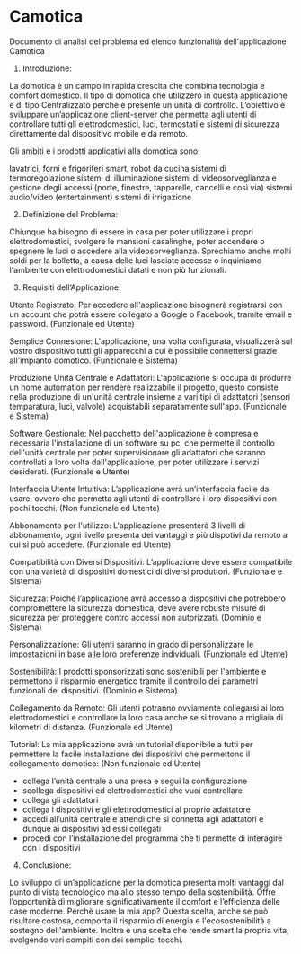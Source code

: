 # Camotica
Documento di analisi del problema ed elenco funzionalità dell'applicazione Camotica

1. Introduzione:

La domotica è un campo in rapida crescita che combina tecnologia e comfort domestico. Il tipo di domotica che utilizzerò in questa applicazione è di tipo Centralizzato perchè è presente un'unità di controllo.
L’obiettivo è sviluppare un’applicazione client-server che permetta agli utenti di controllare tutti gli elettrodomestici, luci, termostati e sistemi di sicurezza direttamente dal dispositivo mobile e da remoto. 

Gli ambiti e i prodotti applicativi alla domotica sono:

lavatrici, forni e frigoriferi smart, robot da cucina
sistemi di termoregolazione
sistemi di illuminazione
sistemi di videosorveglianza e gestione degli accessi (porte, finestre, tapparelle, cancelli e così via)
sistemi audio/video (entertainment)
sistemi di irrigazione

2. Definizione del Problema:

Chiunque ha bisogno di essere in casa per poter utilizzare i propri elettrodomestici, svolgere le mansioni casalinghe, poter accendere o spegnere le luci o accedere alla videosorveglianza.
Sprechiamo anche molti soldi per la bolletta, a causa delle luci lasciate accesse o inquiniamo l'ambiente con elettrodomestici datati e non più funzionali. 

3. Requisiti dell’Applicazione:

Utente Registrato: Per accedere all'applicazione bisognerà registrarsi con un account che potrà essere collegato a Google o Facebook, tramite email e password. (Funzionale ed Utente)

Semplice Connesione: L'applicazione, una volta configurata, visualizzerà sul vostro dispositivo tutti gli apparecchi a cui è possibile connettersi grazie all'impianto domotico. (Funzionale e Sistema)

Produzione Unità Centrale e Adattatori: L'applicazione si occupa di produrre un home automation per rendere realizzabile il progetto, questo consiste nella produzione di un'unità centrale insieme a vari tipi di adattatori (sensori temparatura, luci, valvole) acquistabili separatamente sull'app. (Funzionale e Sistema) 

Software Gestionale: Nel pacchetto dell'applicazione è  compresa e necessaria l'installazione di un software su pc, che permette il controllo dell'unità centrale per poter supervisionare gli adattatori che saranno controllati a loro volta dall'applicazione, per poter utilizzare i servizi desiderati. (Funzionale e Utente) 

Interfaccia Utente Intuitiva: L’applicazione avrà un’interfaccia facile da usare, ovvero che permetta agli utenti di controllare i loro dispositivi con pochi tocchi. (Non funzionale ed Utente)

Abbonamento per l'utilizzo: L'applicazione presenterà 3 livelli di abbonamento, ogni livello presenta dei vantaggi e più dispotivi da remoto a cui si può accedere. (Funzionale ed Utente)

Compatibilità con Diversi Dispositivi: L’applicazione deve essere compatibile con una varietà di dispositivi domestici di diversi produttori. (Funzionale e Sistema)

Sicurezza: Poiché l’applicazione avrà accesso a dispositivi che potrebbero compromettere la sicurezza domestica, deve avere robuste misure di sicurezza per proteggere contro accessi non autorizzati. (Dominio e Sistema)

Personalizzazione: Gli utenti saranno in grado di personalizzare le impostazioni in base alle loro preferenze individuali. (Funzionale ed Utente)

Sostenibilità: I prodotti sponsorizzati sono sostenibili per l'ambiente e permettono il risparmio energetico tramite il controllo dei parametri funzionali dei dispositivi. (Dominio e Sistema)

Collegamento da Remoto: Gli utenti potranno ovviamente collegarsi ai loro elettrodomestici e controllare la loro casa anche se si trovano a migliaia di kilometri di distanza. (Funzionale ed Utente)

Tutorial: La mia applicazione avrà un tutorial disponibile a tutti per permettere la facile installazione dei dispositivi che permettono il collegamento domotico: (Non funzionale ed Utente)
- collega l’unità centrale a una presa e segui la configurazione
- scollega dispositivi ed elettrodomestici che vuoi controllare
- collega gli adattatori
- collega i dispositivi e gli elettrodomestici al proprio adattatore
- accedi all’unità centrale e attendi che si connetta agli adattatori e dunque ai dispositivi ad essi collegati
- procedi con l’installazione del programma che ti permette di interagire con i dispositivi

4. Conclusione:

Lo sviluppo di un’applicazione per la domotica presenta molti vantaggi dal punto di vista tecnologico ma allo stesso tempo della sostenibilità.
Offre l’opportunità di migliorare significativamente il comfort e l’efficienza delle case moderne. 
Perchè usare la mia app? Questa scelta, anche se può risultare costosa, comporta il risparmio di energia e l'ecosostenibilità a sostegno dell'ambiente. Inoltre è una scelta che rende smart la propria vita, svolgendo vari compiti con dei semplici tocchi.
